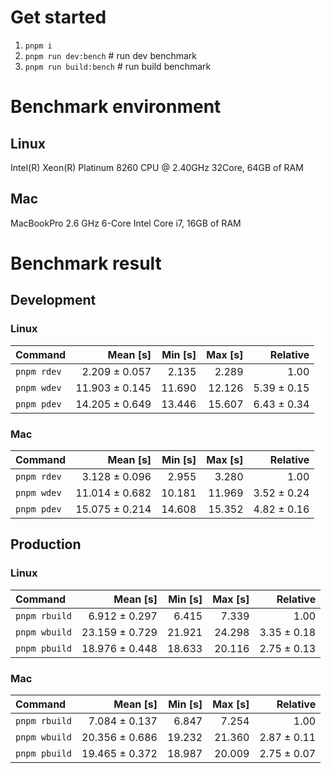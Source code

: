 # Get started
1. `pnpm i`
2. `pnpm run dev:bench` # run dev benchmark
3. `pnpm run build:bench` # run build benchmark








<!---benchStart-->
# Benchmark environment

## Linux
Intel(R) Xeon(R) Platinum 8260 CPU @ 2.40GHz 32Core, 64GB of RAM
## Mac
MacBookPro 2.6 GHz 6-Core Intel Core i7, 16GB of RAM

# Benchmark result

## Development 

### Linux 
| Command | Mean [s] | Min [s] | Max [s] | Relative |
|:---|---:|---:|---:|---:|
| `pnpm rdev` | 2.209 ± 0.057 | 2.135 | 2.289 | 1.00 |
| `pnpm wdev` | 11.903 ± 0.145 | 11.690 | 12.126 | 5.39 ± 0.15 |
| `pnpm pdev` | 14.205 ± 0.649 | 13.446 | 15.607 | 6.43 ± 0.34 |


### Mac
| Command | Mean [s] | Min [s] | Max [s] | Relative |
|:---|---:|---:|---:|---:|
| `pnpm rdev` | 3.128 ± 0.096 | 2.955 | 3.280 | 1.00 |
| `pnpm wdev` | 11.014 ± 0.682 | 10.181 | 11.969 | 3.52 ± 0.24 |
| `pnpm pdev` | 15.075 ± 0.214 | 14.608 | 15.352 | 4.82 ± 0.16 |


## Production

### Linux 
| Command | Mean [s] | Min [s] | Max [s] | Relative |
|:---|---:|---:|---:|---:|
| `pnpm rbuild` | 6.912 ± 0.297 | 6.415 | 7.339 | 1.00 |
| `pnpm wbuild` | 23.159 ± 0.729 | 21.921 | 24.298 | 3.35 ± 0.18 |
| `pnpm pbuild` | 18.976 ± 0.448 | 18.633 | 20.116 | 2.75 ± 0.13 |


### Mac
| Command | Mean [s] | Min [s] | Max [s] | Relative |
|:---|---:|---:|---:|---:|
| `pnpm rbuild` | 7.084 ± 0.137 | 6.847 | 7.254 | 1.00 |
| `pnpm wbuild` | 20.356 ± 0.686 | 19.232 | 21.360 | 2.87 ± 0.11 |
| `pnpm pbuild` | 19.465 ± 0.372 | 18.987 | 20.009 | 2.75 ± 0.07 |

<!---benchEnd-->
	
	
	
	
	
	
	
	